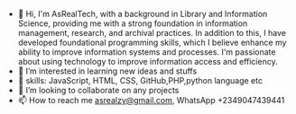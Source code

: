- 👋 Hi, I'm AsRealTech, with a background in Library and Information Science, providing me with a strong foundation in information management, research, and archival practices. In addition to this, I have developed foundational programming skills, which I believe enhance my ability to improve information systems and processes. I'm passionate about using technology to improve information access and efficiency.
- 👀 I’m interested in learning new ideas and stuffs
- 🌱 skills: JavaScript, HTML, CSS, GitHub,PHP,python language etc
- 💞️ I’m looking to collaborate on any projects
- 📫 How to reach me asrealzy@gmail.com, WhatsApp +2349047439441

<!---
AsRealTeam/AsRealTeam is a ✨ special ✨ repository because its `README.md` (this file) appears on your GitHub profile.
You can click the Preview link to take a look at your changes.
--->
